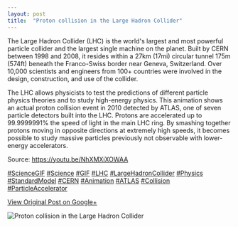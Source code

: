 ```yaml
---
layout: post
title:  "Proton collision in the Large Hadron Collider"
---
```


The Large Hadron Collider (LHC) is the world's largest and most powerful
particle collider and the largest single machine on the planet. Built by CERN
between 1998 and 2008, it resides within a 27km (17mi) circular tunnel 175m
(574ft) beneath the Franco-Swiss border near Geneva, Switzerland. Over 10,000
scientists and engineers from 100+ countries were involved in the design,
construction, and use of the collider.  
  
The LHC allows physicists to test the predictions of different particle
physics theories and to study high-energy physics. This animation shows an
actual proton collision event in 2010 detected by ATLAS, one of seven particle
detectors built into the LHC. Protons are accelerated up to 99.9999991% the
speed of light in the main LHC ring. By smashing together protons moving in
opposite directions at extremely high speeds, it becomes possible to study
massive particles previously not observable with lower-energy accelerators.  
  
Source: <https://youtu.be/NhXMXiXOWAA>  
  
[#ScienceGIF](https://plus.google.com/s/%23ScienceGIF/posts)
[#Science](https://plus.google.com/s/%23Science/posts)
[#GIF](https://plus.google.com/s/%23GIF/posts)
[#LHC](https://plus.google.com/s/%23LHC/posts)
[#LargeHadronCollider](https://plus.google.com/s/%23LargeHadronCollider/posts)
[#Physics](https://plus.google.com/s/%23Physics/posts)
[#StandardModel](https://plus.google.com/s/%23StandardModel/posts)
[#CERN](https://plus.google.com/s/%23CERN/posts)
[#Animation](https://plus.google.com/s/%23Animation/posts)
[#ATLAS](https://plus.google.com/s/%23ATLAS/posts)
[#Collision](https://plus.google.com/s/%23Collision/posts)
[#ParticleAccelerator](https://plus.google.com/s/%23ParticleAccelerator/posts)

[View Original Post on Google+](https://plus.google.com/+ColinSullender/posts/5F8gSDThj8x)

![Proton collision in the Large Hadron Collider](/assets/img/2015-07-08-Proton-collision-in-the-Large-Hadron-Collider.gif)
